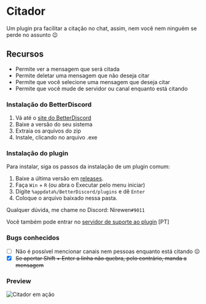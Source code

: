 # Citador
Um plugin pra facilitar a citação no chat, assim, nem você nem ninguém se perde no assunto :wink:

## Recursos
- Permite ver a mensagem que será citada
- Permite deletar uma mensagem que não deseja citar
- Permite que você selecione uma mensagem que deseja citar
- Permite que você mude de servidor ou canal enquanto está citando

### Instalação do BetterDiscord

1. Vá até o [site do BetterDiscord](http://betterdiscord.net)
2. Baixe a versão do seu sistema
3. Extraia os arquivos do zip
4. Instale, clicando no arquivo .exe

### Instalação do plugin

Para instalar, siga os passos da instalação de um plugin comum:

1. Baixe a última versão em [releases](https://github.com/nirewen/Citador/releases).
2. Faça `Win` + `R` (ou abra o Executar pelo menu iniciar)
3. Digite `%appdata%/BetterDiscord/plugins` e dê `Enter`
4. Coloque o arquivo baixado nessa pasta.

Qualquer dúvida, me chame no Discord: Nirewen`#9011`

Você também pode entrar no [servidor de suporte ao plugin](https://discord.gg/ubzHX8B) [PT]

### Bugs conhecidos
- [ ] Não é possível mencionar canais nem pessoas enquanto está citando ☹
- [x] ~~Se apertar Shift + Enter a linha não quebra, pelo contrário, manda a mensagem~~

### Preview
![Citador em ação](http://nirewen.s-ul.eu/02Tcv6ZT.gif)

